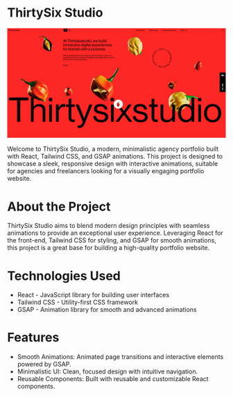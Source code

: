 # ThirtySix Studio

<img src="https://github.com/DevBhalgamiya/Thirtysixstudio/blob/main/36.png" alt="ThirtySix Studio"/>

Welcome to ThirtySix Studio, a modern, minimalistic agency portfolio built with React, Tailwind CSS, and GSAP animations. This project is designed to showcase a sleek, responsive design with interactive animations, suitable for agencies and freelancers looking for a visually engaging portfolio website.

# About the Project

ThirtySix Studio aims to blend modern design principles with seamless animations to provide an exceptional user experience. Leveraging React for the front-end, Tailwind CSS for styling, and GSAP for smooth animations, this project is a great base for building a high-quality portfolio website.

# Technologies Used

<ul>
  <li>React - JavaScript library for building user interfaces</li>
  <li>Tailwind CSS - Utility-first CSS framework</li>
  <li>GSAP - Animation library for smooth and advanced animations</li>
</ul>

# Features

<ul>
  <li>Smooth Animations: Animated page transitions and interactive elements powered by GSAP.</li>
  <li>Minimalistic UI: Clean, focused design with intuitive navigation.</li>
  <li>Reusable Components: Built with reusable and customizable React components.</li>
</ul>

